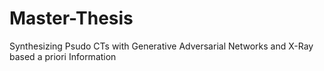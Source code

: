 # Master-Thesis

Synthesizing Psudo CTs with Generative Adversarial Networks and X-Ray based a priori Information
